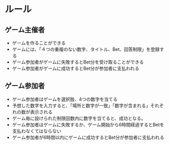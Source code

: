 
# ルール


## ゲーム主催者
* ゲームを作ることができる
* ゲームには、「４つの重複のない数字、タイトル、Bet、回答制限」を登録する
* ゲーム参加者がゲームに失敗するとBet分を受け取ることができる
* ゲーム参加者がゲームに成功するとBet分が参加者に支払われる

## ゲーム参加者
* ゲーム参加者はゲームを選択肢、4つの数字を当てる
* 予想した数字を入力すると、「場所と数字が一致」「数字が含まれる」それぞれの数が表示される
* ゲーム毎に設けられた制限回数内に数字を当てると、成功となる。
* ゲーム参加者はゲームに失敗するか、ゲーム開始から6時間経過するとBetを支払わなくてはならない
* ゲーム参加者が6時間以内にゲームに成功するとBet分が参加者に支払われる